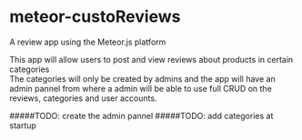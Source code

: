 # meteor-custoReviews
A review app using the Meteor.js platform

This app will allow users to post and view reviews about products in certain categories     
The categories will only be created by admins and the app will have an admin pannel from where a admin will be able to use full CRUD on the reviews, categories and user accounts.

#####TODO: create the admin pannel
#####TODO: add categories at startup

